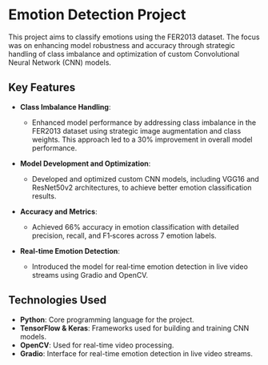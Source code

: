 # Emotion Detection Project

This project aims to classify emotions using the FER2013 dataset. The focus was on enhancing model robustness and accuracy through strategic handling of class imbalance and optimization of custom Convolutional Neural Network (CNN) models.

## Key Features

- **Class Imbalance Handling**: 
  - Enhanced model performance by addressing class imbalance in the FER2013 dataset using strategic image augmentation and class weights. This approach led to a 30% improvement in overall model performance.

- **Model Development and Optimization**:
  - Developed and optimized custom CNN models, including VGG16 and ResNet50v2 architectures, to achieve better emotion classification results.

- **Accuracy and Metrics**:
  - Achieved 66% accuracy in emotion classification with detailed precision, recall, and F1‐scores across 7 emotion labels.

- **Real-time Emotion Detection**:
  - Introduced the model for real‐time emotion detection in live video streams using Gradio and OpenCV.

## Technologies Used

- **Python**: Core programming language for the project.
- **TensorFlow & Keras**: Frameworks used for building and training CNN models.
- **OpenCV**: Used for real-time video processing.
- **Gradio**: Interface for real-time emotion detection in live video streams.

